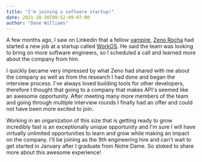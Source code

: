 ```yaml
---
title: "I'm joining a software startup!"
date: 2021-10-30T00:52:09-07:00
author: "Dane Williams"
---
```


A few months ago, I saw on Linkedin that a fellow [vampire](https://github.com/dracula/dracula-theme), [Zeno Rocha](https://zenorocha.com/) had started a new job at a startup called [WorkOS](https://workos.com/).
He said the team was looking to bring on more software engineers, so I scheduled a call and learned more about the company from him.

I quickly became very impressed by what Zeno had shared with me about the company as well as from the research I had done and began the interview process. 
I've always loved building tools for other developers, therefore I thought that going to a company that makes API's seemed like an awesome opportunity.
After meeting many more members of the team and going through multiple interview rounds I finally had an offer and could not have been more excited to join. 

Working in an organization of this size that is getting ready to grow incredibly fast is an exceptionally unique opportunity and I'm sure I will have virtually unlimited opportunities to learn and grow while making an impact on the company.
I'll be joining as the 9th engineering hire and can't wait to get started in January after I graduate from Notre Dame. 
So stoked to share more about this awesome experience!